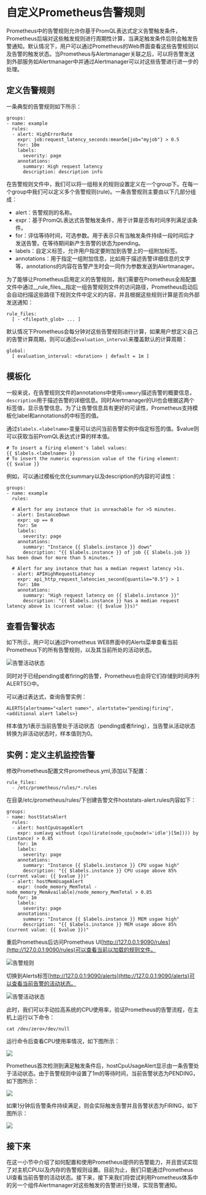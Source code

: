 # 自定义Prometheus告警规则

Prometheus中的告警规则允许你基于PromQL表达式定义告警触发条件，Prometheus后端对这些触发规则进行周期性计算，当满足触发条件后则会触发告警通知。默认情况下，用户可以通过Prometheus的Web界面查看这些告警规则以及告警的触发状态。当Prometheus与Alertmanager关联之后，可以将告警发送到外部服务如Alertmanager中并通过Alertmanager可以对这些告警进行进一步的处理。

## 定义告警规则

一条典型的告警规则如下所示：

```
groups:
- name: example
  rules:
  - alert: HighErrorRate
    expr: job:request_latency_seconds:mean5m{job="myjob"} > 0.5
    for: 10m
    labels:
      severity: page
    annotations:
      summary: High request latency
      description: description info
```

在告警规则文件中，我们可以将一组相关的规则设置定义在一个group下。在每一个group中我们可以定义多个告警规则(rule)。一条告警规则主要由以下几部分组成：

* alert：告警规则的名称。
* expr：基于PromQL表达式告警触发条件，用于计算是否有时间序列满足该条件。
* for：评估等待时间，可选参数。用于表示只有当触发条件持续一段时间后才发送告警。在等待期间新产生告警的状态为pending。
* labels：自定义标签，允许用户指定要附加到告警上的一组附加标签。
* annotations：用于指定一组附加信息，比如用于描述告警详细信息的文字等，annotations的内容在告警产生时会一同作为参数发送到Alertmanager。

为了能够让Prometheus启用定义的告警规则，我们需要在Prometheus全局配置文件中通过__rule_files__指定一组告警规则文件的访问路径，Prometheus启动后会自动扫描这些路径下规则文件中定义的内容，并且根据这些规则计算是否向外部发送通知：

```
rule_files:
  [ - <filepath_glob> ... ]
```

默认情况下Prometheus会每分钟对这些告警规则进行计算，如果用户想定义自己的告警计算周期，则可以通过`evaluation_interval`来覆盖默认的计算周期：

```
global:
  [ evaluation_interval: <duration> | default = 1m ]
```

## 模板化

一般来说，在告警规则文件的annotations中使用`summary`描述告警的概要信息，`description`用于描述告警的详细信息。同时Alertmanager的UI也会根据这两个标签值，显示告警信息。为了让告警信息具有更好的可读性，Prometheus支持模板化label和annotations的中标签的值。

通过`$labels.<labelname>`变量可以访问当前告警实例中指定标签的值。$value则可以获取当前PromQL表达式计算的样本值。

```
# To insert a firing element's label values:
{{ $labels.<labelname> }}
# To insert the numeric expression value of the firing element:
{{ $value }}
```

例如，可以通过模板化优化summary以及description的内容的可读性：

```
groups:
- name: example
  rules:

  # Alert for any instance that is unreachable for >5 minutes.
  - alert: InstanceDown
    expr: up == 0
    for: 5m
    labels:
      severity: page
    annotations:
      summary: "Instance {{ $labels.instance }} down"
      description: "{{ $labels.instance }} of job {{ $labels.job }} has been down for more than 5 minutes."

  # Alert for any instance that has a median request latency >1s.
  - alert: APIHighRequestLatency
    expr: api_http_request_latencies_second{quantile="0.5"} > 1
    for: 10m
    annotations:
      summary: "High request latency on {{ $labels.instance }}"
      description: "{{ $labels.instance }} has a median request latency above 1s (current value: {{ $value }}s)"
```

## 查看告警状态

如下所示，用户可以通过Prometheus WEB界面中的Alerts菜单查看当前Prometheus下的所有告警规则，以及其当前所处的活动状态。

![告警活动状态](./static/prometheus-ui-alert.png)

同时对于已经pending或者firing的告警，Prometheus也会将它们存储到时间序列ALERTS{}中。

可以通过表达式，查询告警实例：

```
ALERTS{alertname="<alert name>", alertstate="pending|firing", <additional alert labels>}
```

样本值为1表示当前告警处于活动状态（pending或者firing），当告警从活动状态转换为非活动状态时，样本值则为0。

## 实例：定义主机监控告警

修改Prometheus配置文件prometheus.yml,添加以下配置：

```
rule_files:
  - /etc/prometheus/rules/*.rules
```


在目录/etc/prometheus/rules/下创建告警文件hoststats-alert.rules内容如下：

```
groups:
- name: hostStatsAlert
  rules:
  - alert: hostCpuUsageAlert
    expr: sum(avg without (cpu)(irate(node_cpu{mode!='idle'}[5m]))) by (instance) > 0.85
    for: 1m
    labels:
      severity: page
    annotations:
      summary: "Instance {{ $labels.instance }} CPU usgae high"
      description: "{{ $labels.instance }} CPU usage above 85% (current value: {{ $value }})"
  - alert: hostMemUsageAlert
    expr: (node_memory_MemTotal - node_memory_MemAvailable)/node_memory_MemTotal > 0.85
    for: 1m
    labels:
      severity: page
    annotations:
      summary: "Instance {{ $labels.instance }} MEM usgae high"
      description: "{{ $labels.instance }} MEM usage above 85% (current value: {{ $value }})"
```

重启Prometheus后访问Prometheus UI[http://127.0.0.1:9090/rules](http://127.0.0.1:9090/rules)可以查看当前以加载的规则文件。

![告警规则](./static/prometheus-ui-rules.png)

切换到Alerts标签[http://127.0.0.1:9090/alerts](http://127.0.0.1:9090/alerts)可以查看当前告警的活动状态。

![告警活动状态](./static/prometheus-ui-alert.png)

此时，我们可以手动拉高系统的CPU使用率，验证Prometheus的告警流程，在主机上运行以下命令：

```
cat /dev/zero>/dev/null
```

运行命令后查看CPU使用率情况，如下图所示：

![](./static/node_cpu_usgae_high.png)

Prometheus首次检测到满足触发条件后，hostCpuUsageAlert显示由一条告警处于活动状态。由于告警规则中设置了1m的等待时间，当前告警状态为PENDING，如下图所示：

![](./static/node_cpu_alert_pending.png)

如果1分钟后告警条件持续满足，则会实际触发告警并且告警状态为FIRING，如下图所示：

![](./static/node_cpu_alert_firing.png)

## 接下来

在这一小节中介绍了如何配置和使用Prometheus提供的告警能力，并且尝试实现了对主机CPU以及内存的告警规则设置。目前为止，我们只能通过Prometheus UI查看当前告警的活动状态。接下来，接下来我们将尝试利用Prometheus体系中的另一个组件Alertmanager对这些触发的告警进行处理，实现告警通知。
